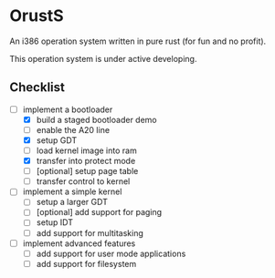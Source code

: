 # OrustS

An i386 operation system written in pure rust (for fun and no profit).

This operation system is under active developing.

## Checklist

- [ ] implement a bootloader
  - [x] build a staged bootloader demo
  - [ ] enable the A20 line
  - [x] setup GDT
  - [ ] load kernel image into ram
  - [x] transfer into protect mode
  - [ ] [optional] setup page table
  - [ ] transfer control to kernel
- [ ] implement a simple kernel
  - [ ] setup a larger GDT
  - [ ] [optional] add support for paging
  - [ ] setup IDT
  - [ ] add support for multitasking
- [ ] implement advanced features
  - [ ] add support for user mode applications
  - [ ] add support for filesystem 

